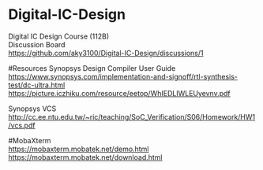 # Digital-IC-Design
Digital IC Design Course (112B)  
Discussion Board  
https://github.com/aky3100/Digital-IC-Design/discussions/1

#Resources
Synopsys Design Compiler User Guide  
https://www.synopsys.com/implementation-and-signoff/rtl-synthesis-test/dc-ultra.html
https://picture.iczhiku.com/resource/eetop/WhIEDLIWLEUyevnv.pdf

Synopsys VCS  
http://cc.ee.ntu.edu.tw/~ric/teaching/SoC_Verification/S06/Homework/HW1/vcs.pdf

#MobaXterm  
https://mobaxterm.mobatek.net/demo.html
https://mobaxterm.mobatek.net/download.html

